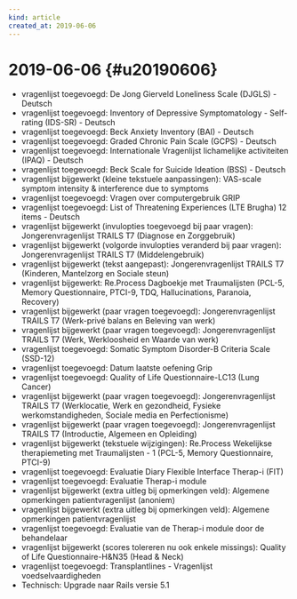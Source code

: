 ```yaml
---
kind: article
created_at: 2019-06-06
---
```

# 2019-06-06 {#u20190606}

* vragenlijst toegevoegd: De Jong Gierveld Loneliness Scale (DJGLS) - Deutsch
* vragenlijst toegevoegd: Inventory of Depressive Symptomatology - Self-rating (IDS-SR) - Deutsch
* vragenlijst toegevoegd: Beck Anxiety Inventory (BAI) - Deutsch
* vragenlijst toegevoegd: Graded Chronic Pain Scale (GCPS) - Deutsch
* vragenlijst toegevoegd: Internationale Vragenlijst lichamelijke activiteiten (IPAQ) - Deutsch
* vragenlijst toegevoegd: Beck Scale for Suicide Ideation (BSS) - Deutsch
* vragenlijst bijgewerkt (kleine tekstuele aanpassingen): VAS-scale symptom intensity & interference due to symptoms
* vragenlijst toegevoegd: Vragen over computergebruik GRIP
* vragenlijst toegevoegd: List of Threatening Experiences (LTE Brugha) 12 items - Deutsch
* vragenlijst bijgewerkt (invulopties toegevoegd bij paar vragen): Jongerenvragenlijst TRAILS T7 (Diagnose en Zorggebruik)
* vragenlijst bijgewerkt (volgorde invulopties veranderd bij paar vragen): Jongerenvragenlijst TRAILS T7 (Middelengebruik)
* vragenlijst bijgewerkt (tekst aangepast): Jongerenvragenlijst TRAILS T7 (Kinderen, Mantelzorg en Sociale steun)
* vragenlijst bijgewerkt: Re.Process Dagboekje met Traumalijsten (PCL-5, Memory Questionnaire, PTCI-9, TDQ, Hallucinations, Paranoia, Recovery)
* vragenlijst bijgewerkt (paar vragen toegevoegd): Jongerenvragenlijst TRAILS T7 (Werk-privé balans en Beleving van werk)
* vragenlijst bijgewerkt (paar vragen toegevoegd): Jongerenvragenlijst TRAILS T7 (Werk, Werkloosheid en Waarde van werk)
* vragenlijst toegevoegd: Somatic Symptom Disorder-B Criteria Scale (SSD-12)
* vragenlijst toegevoegd: Datum laatste oefening Grip
* vragenlijst toegevoegd: Quality of Life Questionnaire-LC13 (Lung Cancer)
* vragenlijst bijgewerkt (paar vragen toegevoegd): Jongerenvragenlijst TRAILS T7 (Werklocatie, Werk en gezondheid, Fysieke werkomstandigheden, Sociale media en Perfectionisme)
* vragenlijst bijgewerkt (paar vragen toegevoegd): Jongerenvragenlijst TRAILS T7 (Introductie, Algemeen en Opleiding)
* vragenlijst bijgewerkt (tekstuele wijzigingen): Re.Process Wekelijkse therapiemeting met Traumalijsten - 1 (PCL-5, Memory Questionnaire, PTCI-9)
* vragenlijst toegevoegd: Evaluatie Diary Flexible Interface Therap-i (FIT)
* vragenlijst toegevoegd: Evaluatie Therap-i module
* vragenlijst bijgewerkt (extra uitleg bij opmerkingen veld): Algemene opmerkingen patientvragenlijst (anoniem)
* vragenlijst bijgewerkt (extra uitleg bij opmerkingen veld): Algemene opmerkingen patientvragenlijst
* vragenlijst toegevoegd: Evaluatie van de Therap-i module door de behandelaar
* vragenlijst bijgewerkt (scores tolereren nu ook enkele missings): Quality of Life Questionnaire-H&N35 (Head & Neck)
* vragenlijst toegevoegd: Transplantlines - Vragenlijst voedselvaardigheden
* Technisch: Upgrade naar Rails versie 5.1
